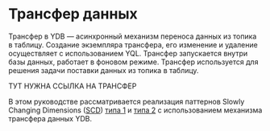 # Трансфер данных

Трансфер в YDB — асинхронный механизм переноса данных из топика в таблицу. Создание экземпляра трансфера, его изменение и удаление осуществляет с использованием YQL. Трансфер запускается внутри базы данных, работает в фоновом режиме. Трансфер используется для решения задачи поставки данных из топика в таблицу.

ТУТ НУЖНА ССЫЛКА НА ТРАНСФЕР

В этом руководстве рассматривается реализация паттернов Slowly Changing Dimensions ([SCD](https://ru.wikipedia.org/wiki/Медленно_меняющееся_измерение)) [типа 1](scd1.md) и [типа 2](scd2.md) с использованием механизма трансфера данных YDB.

